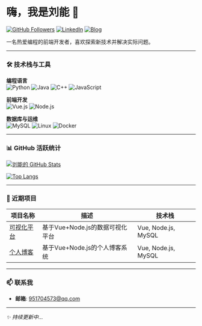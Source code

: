 # 嗨，我是刘能 👋

[![GitHub Followers](https://img.shields.io/github/followers/刘能?label=Follow%20Me&style=social)](https://github.com/刘能)
[![LinkedIn](https://img.shields.io/badge/LinkedIn-刘能-blue?logo=linkedin)](https://www.linkedin.com/in/你的链接)
[![Blog](https://img.shields.io/badge/个人博客-技术笔记-orange?logo=wordpress)](https://你的博客链接)

一名热爱编程的前端开发者，喜欢探索新技术并解决实际问题。  

---

### 🛠️ 技术栈与工具

**编程语言**​  
![Python](https://img.shields.io/badge/Python-3776AB?logo=python&logoColor=white)
![Java](https://img.shields.io/badge/JavaSE-007396?logo=java&logoColor=white)
![C++](https://img.shields.io/badge/C++-00599C?logo=c%2B%2B&logoColor=white)
![JavaScript](https://img.shields.io/badge/JavaScript-F7DF1E?logo=javascript&logoColor=black)

**前端开发**​  
![Vue.js](https://img.shields.io/badge/Vue.js-4FC08D?logo=vue.js&logoColor=white)
![Node.js](https://img.shields.io/badge/Node.js-339933?logo=node.js&logoColor=white)

**数据库与运维**​  
![MySQL](https://img.shields.io/badge/MySQL-4479A1?logo=mysql&logoColor=white)
![Linux](https://img.shields.io/badge/Linux-FCC624?logo=linux&logoColor=black)
![Docker](https://img.shields.io/badge/Docker-2496ED?logo=docker&logoColor=white)

---

### 📊 GitHub 活跃统计

<!-- GitHub Stats Card -->
[![刘能的 GitHub Stats](https://github-readme-stats.vercel.app/api?username=LiuJinRun0724&show_icons=true&theme=radical)](https://github.com/LiuJinRun0724)

<!-- 常用编程语言 -->
[![Top Langs](https://github-readme-stats.vercel.app/api/top-langs/?username=LiuJinRun0724&layout=compact&theme=vision-friendly-dark)](https://github.com/LiuJinRun0724)

---

### 🚀 近期项目

| 项目名称          | 描述                          | 技术栈                |
|-------------------|-------------------------------|-----------------------|
| [可视化平台]([链接](https://github.com/LiuJinRun0724/Vue-System)) | 基于Vue+Node.js的数据可视化平台 | Vue, Node.js, MySQL   |
| [个人博客](开发中) | 基于Vue+Node.js的个人博客系统   | Vue, Node.js, MySQL   |（开发中）


---

### 📫 联系我

- ​**邮箱**: [951704573@qq.com](mailto:liuneng@example.com)

---

*✨ 持续更新中...*
